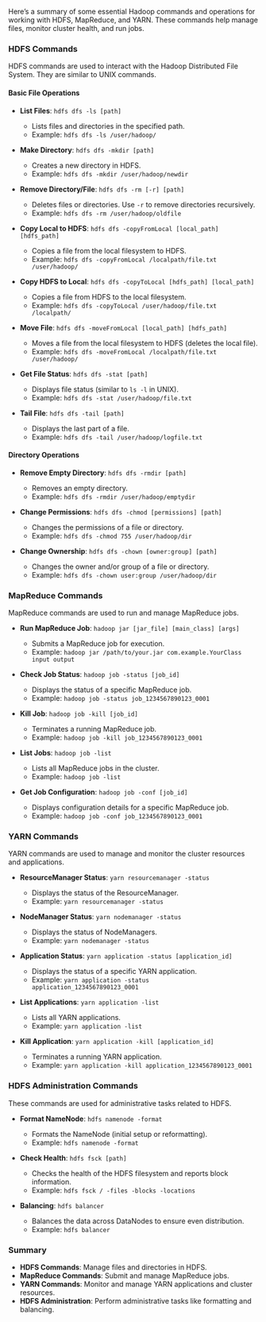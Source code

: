 Here’s a summary of some essential Hadoop commands and operations for working with HDFS, MapReduce, and YARN. These commands help manage files, monitor cluster health, and run jobs.

### **HDFS Commands**

HDFS commands are used to interact with the Hadoop Distributed File System. They are similar to UNIX commands.

#### **Basic File Operations**

- **List Files**: `hdfs dfs -ls [path]`
  - Lists files and directories in the specified path.
  - Example: `hdfs dfs -ls /user/hadoop/`

- **Make Directory**: `hdfs dfs -mkdir [path]`
  - Creates a new directory in HDFS.
  - Example: `hdfs dfs -mkdir /user/hadoop/newdir`

- **Remove Directory/File**: `hdfs dfs -rm [-r] [path]`
  - Deletes files or directories. Use `-r` to remove directories recursively.
  - Example: `hdfs dfs -rm /user/hadoop/oldfile`

- **Copy Local to HDFS**: `hdfs dfs -copyFromLocal [local_path] [hdfs_path]`
  - Copies a file from the local filesystem to HDFS.
  - Example: `hdfs dfs -copyFromLocal /localpath/file.txt /user/hadoop/`

- **Copy HDFS to Local**: `hdfs dfs -copyToLocal [hdfs_path] [local_path]`
  - Copies a file from HDFS to the local filesystem.
  - Example: `hdfs dfs -copyToLocal /user/hadoop/file.txt /localpath/`

- **Move File**: `hdfs dfs -moveFromLocal [local_path] [hdfs_path]`
  - Moves a file from the local filesystem to HDFS (deletes the local file).
  - Example: `hdfs dfs -moveFromLocal /localpath/file.txt /user/hadoop/`

- **Get File Status**: `hdfs dfs -stat [path]`
  - Displays file status (similar to `ls -l` in UNIX).
  - Example: `hdfs dfs -stat /user/hadoop/file.txt`

- **Tail File**: `hdfs dfs -tail [path]`
  - Displays the last part of a file.
  - Example: `hdfs dfs -tail /user/hadoop/logfile.txt`

#### **Directory Operations**

- **Remove Empty Directory**: `hdfs dfs -rmdir [path]`
  - Removes an empty directory.
  - Example: `hdfs dfs -rmdir /user/hadoop/emptydir`

- **Change Permissions**: `hdfs dfs -chmod [permissions] [path]`
  - Changes the permissions of a file or directory.
  - Example: `hdfs dfs -chmod 755 /user/hadoop/dir`

- **Change Ownership**: `hdfs dfs -chown [owner:group] [path]`
  - Changes the owner and/or group of a file or directory.
  - Example: `hdfs dfs -chown user:group /user/hadoop/dir`

### **MapReduce Commands**

MapReduce commands are used to run and manage MapReduce jobs.

- **Run MapReduce Job**: `hadoop jar [jar_file] [main_class] [args]`
  - Submits a MapReduce job for execution.
  - Example: `hadoop jar /path/to/your.jar com.example.YourClass input output`

- **Check Job Status**: `hadoop job -status [job_id]`
  - Displays the status of a specific MapReduce job.
  - Example: `hadoop job -status job_1234567890123_0001`

- **Kill Job**: `hadoop job -kill [job_id]`
  - Terminates a running MapReduce job.
  - Example: `hadoop job -kill job_1234567890123_0001`

- **List Jobs**: `hadoop job -list`
  - Lists all MapReduce jobs in the cluster.
  - Example: `hadoop job -list`

- **Get Job Configuration**: `hadoop job -conf [job_id]`
  - Displays configuration details for a specific MapReduce job.
  - Example: `hadoop job -conf job_1234567890123_0001`

### **YARN Commands**

YARN commands are used to manage and monitor the cluster resources and applications.

- **ResourceManager Status**: `yarn resourcemanager -status`
  - Displays the status of the ResourceManager.
  - Example: `yarn resourcemanager -status`

- **NodeManager Status**: `yarn nodemanager -status`
  - Displays the status of NodeManagers.
  - Example: `yarn nodemanager -status`

- **Application Status**: `yarn application -status [application_id]`
  - Displays the status of a specific YARN application.
  - Example: `yarn application -status application_1234567890123_0001`

- **List Applications**: `yarn application -list`
  - Lists all YARN applications.
  - Example: `yarn application -list`

- **Kill Application**: `yarn application -kill [application_id]`
  - Terminates a running YARN application.
  - Example: `yarn application -kill application_1234567890123_0001`

### **HDFS Administration Commands**

These commands are used for administrative tasks related to HDFS.

- **Format NameNode**: `hdfs namenode -format`
  - Formats the NameNode (initial setup or reformatting).
  - Example: `hdfs namenode -format`

- **Check Health**: `hdfs fsck [path]`
  - Checks the health of the HDFS filesystem and reports block information.
  - Example: `hdfs fsck / -files -blocks -locations`

- **Balancing**: `hdfs balancer`
  - Balances the data across DataNodes to ensure even distribution.
  - Example: `hdfs balancer`

### **Summary**

- **HDFS Commands**: Manage files and directories in HDFS.
- **MapReduce Commands**: Submit and manage MapReduce jobs.
- **YARN Commands**: Monitor and manage YARN applications and cluster resources.
- **HDFS Administration**: Perform administrative tasks like formatting and balancing.
